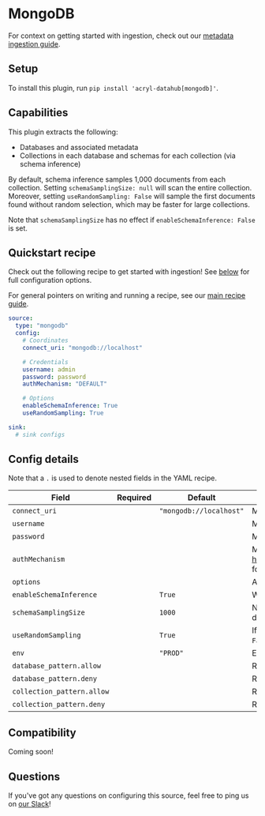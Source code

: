 # MongoDB

For context on getting started with ingestion, check out our [metadata ingestion guide](../README.md).

## Setup

To install this plugin, run `pip install 'acryl-datahub[mongodb]'`.

## Capabilities

This plugin extracts the following:

- Databases and associated metadata
- Collections in each database and schemas for each collection (via schema inference)

By default, schema inference samples 1,000 documents from each collection. Setting `schemaSamplingSize: null` will scan the entire collection.
Moreover, setting `useRandomSampling: False` will sample the first documents found without random selection, which may be faster for large collections.

Note that `schemaSamplingSize` has no effect if `enableSchemaInference: False` is set.

## Quickstart recipe

Check out the following recipe to get started with ingestion! See [below](#config-details) for full configuration options.

For general pointers on writing and running a recipe, see our [main recipe guide](../README.md#recipes).

```yml
source:
  type: "mongodb"
  config:
    # Coordinates
    connect_uri: "mongodb://localhost"

    # Credentials
    username: admin
    password: password
    authMechanism: "DEFAULT"

    # Options
    enableSchemaInference: True
    useRandomSampling: True

sink:
  # sink configs
```

## Config details

Note that a `.` is used to denote nested fields in the YAML recipe.

| Field                      | Required | Default                 | Description                                                                                                              |
| -------------------------- | -------- | ----------------------- | ------------------------------------------------------------------------------------------------------------------------ |
| `connect_uri`              |          | `"mongodb://localhost"` | MongoDB connection URI.                                                                                                  |
| `username`                 |          |                         | MongoDB username.                                                                                                        |
| `password`                 |          |                         | MongoDB password.                                                                                                        |
| `authMechanism`            |          |                         | MongoDB authentication mechanism. See https://pymongo.readthedocs.io/en/stable/examples/authentication.html for details. |
| `options`                  |          |                         | Additional options to pass to `pymongo.MongoClient()`.                                                                   |
| `enableSchemaInference`    |          | `True`                  | Whether to infer schemas.                                                                                                |
| `schemaSamplingSize`       |          | `1000`                  | Number of documents to use when inferring schema size. If set to `0`, all documents will be scanned.                     |
| `useRandomSampling`        |          | `True`                  | If documents for schema inference should be randomly selected. If `False`, documents will be selected from start.        |
| `env`                      |          | `"PROD"`                | Environment to use in namespace when constructing URNs.                                                                  |
| `database_pattern.allow`   |          |                         | Regex pattern for databases to include in ingestion.                                                                     |
| `database_pattern.deny`    |          |                         | Regex pattern for databases to exclude from ingestion.                                                                   |
| `collection_pattern.allow` |          |                         | Regex pattern for collections to include in ingestion.                                                                   |
| `collection_pattern.deny`  |          |                         | Regex pattern for collections to exclude from ingestion.                                                                 |

## Compatibility

Coming soon!

## Questions

If you've got any questions on configuring this source, feel free to ping us on [our Slack](https://slack.datahubproject.io/)!
